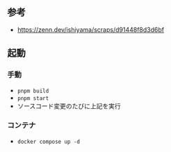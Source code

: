 ## 参考

- https://zenn.dev/ishiyama/scraps/d91448f8d3d6bf

## 起動

### 手動

- `pnpm build`
- `pnpm start`
- ソースコード変更のたびに上記を実行

### コンテナ

- `docker compose up -d`

